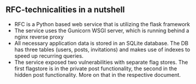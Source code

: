 ## RFC-technicalities in a nutshell
- RFC is a Python based web service that is utilizing the flask framework
- The service uses the Gunicorn WSGI server, which is running behind a nginx reverse proxy
- All necessary application data is stored in an SQLite database. The DB has three tables (users, posts, invitations) and makes use of indexes to speed up recurring queries.
- The service exposed two vulnerabilities with separate flag stores. The first flagstore is in the private post functionality, the second in the hidden post functionality. More on that in the respective document.
